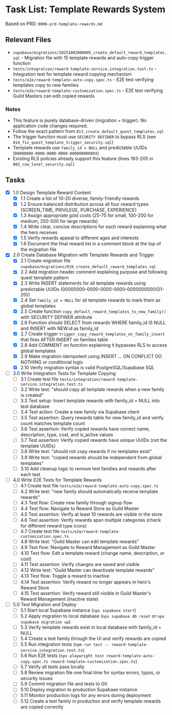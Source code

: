 # Task List: Template Rewards System

Based on PRD: `0006-prd-template-rewards.md`

## Relevant Files

- `supabase/migrations/20251002000005_create_default_reward_templates.sql` - Migration file with 15 template rewards and auto-copy trigger function
- `tests/integration/reward-template-service.integration.test.ts` - Integration test for template reward copying mechanism
- `tests/e2e/reward-template-auto-copy.spec.ts` - E2E test verifying templates copy to new families
- `tests/e2e/reward-template-customization.spec.ts` - E2E test verifying Guild Masters can edit copied rewards

### Notes

- This feature is purely database-driven (migration + trigger). No application code changes required.
- Follow the exact pattern from `013_create_default_quest_templates.sql`
- The trigger function must use `SECURITY DEFINER` to bypass RLS (see `014_fix_quest_template_trigger_security.sql`)
- Template rewards use `family_id = NULL` and predictable UUIDs (`00000000-0000-0000-0000-0000000000XX`)
- Existing RLS policies already support this feature (lines 193-205 in `002_row_level_security.sql`)

## Tasks

- [x] 1.0 Design Template Reward Content
  - [x] 1.1 Create a list of 10-20 diverse, family-friendly rewards
  - [x] 1.2 Ensure balanced distribution across all four reward types (SCREEN_TIME, PRIVILEGE, PURCHASE, EXPERIENCE)
  - [x] 1.3 Assign appropriate gold costs (25-75 for small, 100-200 for medium, 250-500 for large rewards)
  - [x] 1.4 Write clear, concise descriptions for each reward explaining what the hero receives
  - [x] 1.5 Verify rewards appeal to different ages and interests
  - [x] 1.6 Document the final reward list in a comment block at the top of the migration file

- [x] 2.0 Create Database Migration with Template Rewards and Trigger
  - [x] 2.1 Create migration file `supabase/migrations/019_create_default_reward_templates.sql`
  - [x] 2.2 Add migration header comment explaining purpose and following quest template pattern
  - [x] 2.3 Write INSERT statements for all template rewards using predictable UUIDs (00000000-0000-0000-0000-0000000000{01-20})
  - [x] 2.4 Set `family_id = NULL` for all template rewards to mark them as global templates
  - [x] 2.5 Create function `copy_default_reward_templates_to_new_family()` with SECURITY DEFINER attribute
  - [x] 2.6 Function should SELECT from rewards WHERE family_id IS NULL and INSERT with NEW.id as family_id
  - [x] 2.7 Create trigger `trigger_copy_reward_templates_on_family_insert` that fires AFTER INSERT on families table
  - [x] 2.8 Add COMMENT on function explaining it bypasses RLS to access global templates
  - [x] 2.9 Make migration idempotent using INSERT ... ON CONFLICT DO NOTHING or conditional logic
  - [x] 2.10 Verify migration syntax is valid PostgreSQL/Supabase SQL

- [ ] 3.0 Write Integration Tests for Template Copying
  - [ ] 3.1 Create test file `tests/integration/reward-template-service.integration.test.ts`
  - [ ] 3.2 Write test: "should copy all template rewards when a new family is created"
  - [ ] 3.3 Test setup: Insert template rewards with family_id = NULL into test database
  - [ ] 3.4 Test action: Create a new family via Supabase client
  - [ ] 3.5 Test assertion: Query rewards table for new family_id and verify count matches template count
  - [ ] 3.6 Test assertion: Verify copied rewards have correct name, description, type, cost, and is_active values
  - [ ] 3.7 Test assertion: Verify copied rewards have unique UUIDs (not the template UUIDs)
  - [ ] 3.8 Write test: "should not copy rewards if no templates exist"
  - [ ] 3.9 Write test: "copied rewards should be independent from global templates"
  - [ ] 3.10 Add cleanup logic to remove test families and rewards after each test

- [ ] 4.0 Write E2E Tests for Template Rewards
  - [ ] 4.1 Create test file `tests/e2e/reward-template-auto-copy.spec.ts`
  - [ ] 4.2 Write test: "new family should automatically receive template rewards"
  - [ ] 4.3 Test flow: Create new family through signup flow
  - [ ] 4.4 Test flow: Navigate to Reward Store as Guild Master
  - [ ] 4.5 Test assertion: Verify at least 10 rewards are visible in the store
  - [ ] 4.6 Test assertion: Verify rewards span multiple categories (check for different reward type icons)
  - [ ] 4.7 Create test file `tests/e2e/reward-template-customization.spec.ts`
  - [ ] 4.8 Write test: "Guild Master can edit template rewards"
  - [ ] 4.9 Test flow: Navigate to Reward Management as Guild Master
  - [ ] 4.10 Test flow: Edit a template reward (change name, description, or cost)
  - [ ] 4.11 Test assertion: Verify changes are saved and visible
  - [ ] 4.12 Write test: "Guild Master can deactivate template rewards"
  - [ ] 4.13 Test flow: Toggle a reward to inactive
  - [ ] 4.14 Test assertion: Verify reward no longer appears in hero's Reward Store
  - [ ] 4.15 Test assertion: Verify reward still visible in Guild Master's Reward Management (inactive state)

- [ ] 5.0 Test Migration and Deploy
  - [ ] 5.1 Start local Supabase instance (`npx supabase start`)
  - [ ] 5.2 Apply migration to local database (`npx supabase db reset` or `npx supabase migration up`)
  - [ ] 5.3 Verify template rewards exist in local database with family_id = NULL
  - [ ] 5.4 Create a test family through the UI and verify rewards are copied
  - [ ] 5.5 Run integration tests (`npm run test -- reward-template-service.integration.test.ts`)
  - [ ] 5.6 Run E2E tests (`npx playwright test reward-template-auto-copy.spec.ts reward-template-customization.spec.ts`)
  - [ ] 5.7 Verify all tests pass locally
  - [ ] 5.8 Review migration file one final time for syntax errors, typos, or security issues
  - [ ] 5.9 Commit migration file and tests to Git
  - [ ] 5.10 Deploy migration to production Supabase instance
  - [ ] 5.11 Monitor production logs for any errors during deployment
  - [ ] 5.12 Create a test family in production and verify template rewards are copied correctly
